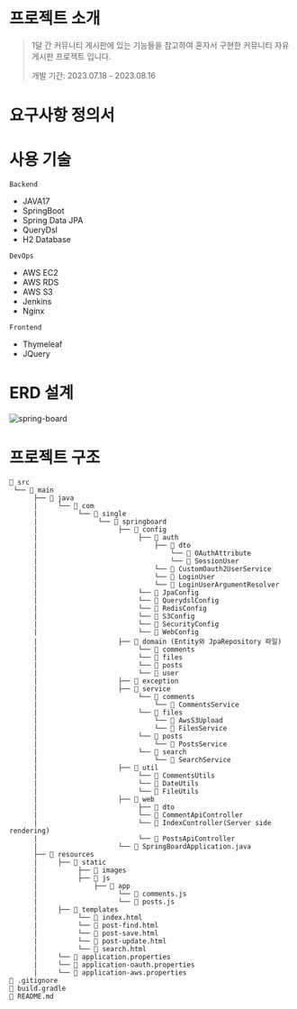 # 프로젝트 소개
> 1달 간 커뮤니티 게시판에 있는 기능들을 참고하여 혼자서 구현한 커뮤니티 자유 게시판 프로젝트 입니다.
>
> 개발 기간: 2023.07.18 - 2023.08.16

# 요구사항 정의서

# 사용 기술
```Backend```
- JAVA17
- SpringBoot
- Spring Data JPA
- QueryDsl
- H2 Database

```DevOps```
- AWS EC2
- AWS RDS
- AWS S3
- Jenkins
- Nginx

```Frontend```
- Thymeleaf
- JQuery

# ERD 설계
![spring-board](https://github.com/tlsrhksgh/spring-board/assets/12388299/bed37d10-9aa0-4339-931a-b2dfc0b0a0da)

# 프로젝트 구조
```
📂 src
 └── 📂 main         
      ├── 📂 java          			
      |     └── 📂 com           		
      |          └── 📂 single         	
      |               └── 📂 springboard
      |                    ├── 📂 config
      |                         ├── 📂 auth
      |                             ├── 📂 dto
      |                                 └── 📄 OAuthAttribute
      |                                 └── 📄 SessionUser
      |                             └── 📄 CustomOauth2UserService
      |                             └── 📄 LoginUser
      |                             └── 📄 LoginUserArgumentResolver
      |                         └── 📄 JpaConfig
      |                         └── 📄 QuerydslConfig
      |                         └── 📄 RedisConfig
      |                         └── 📄 S3Config
      |                         └── 📄 SecurityConfig
      |                         └── 📄 WebConfig
      |                    ├── 📂 domain (Entity와 JpaRepository 파일)
      |                         └── 📂 comments
      |                         └── 📂 files
      |                         └── 📂 posts
      |                         └── 📂 user
      |                    ├── 📂 exception
      |                    ├── 📂 service
      |                         └── 📂 comments
      |                             └── 📄 CommentsService
      |                         └── 📂 files
      |                             └── 📄 AwsS3Upload
      |                             └── 📄 FilesService
      |                         └── 📂 posts
      |                             └── 📄 PostsService
      |                         └── 📂 search
      |                             └── 📄 SearchService
      |                    ├── 📂 util
      |                         └── 📄 CommentsUtils
      |                         └── 📄 DateUtils
      |                         └── 📄 FileUtils
      |                    ├── 📂 web
      |                         ├── 📂 dto
      |                         └── 📄 CommentApiController
      |                         └── 📄 IndexController(Server side rendering)
      |                         └── 📄 PostsApiController
      |                    └── 📄 SpringBoardApplication.java
      ├── 📂 resources
      |     ├── 📂 static
      |          ├── 📂 images
      |          ├── 📂 js
      |              ├── 📂 app
      |                    └── 📄 comments.js
      |                    └── 📄 posts.js
      |     ├── 📂 templates
      |          └── 📄 index.html
      |          └── 📄 post-find.html
      |          └── 📄 post-save.html
      |          └── 📄 post-update.html
      |          └── 📄 search.html
      |     └── 📄 application.properties
      |     └── 📄 application-oauth.properties
      |     └── 📄 application-aws.properties
📄 .gitignore    
📄 build.gradle                                                                          
📄 README.md
```

